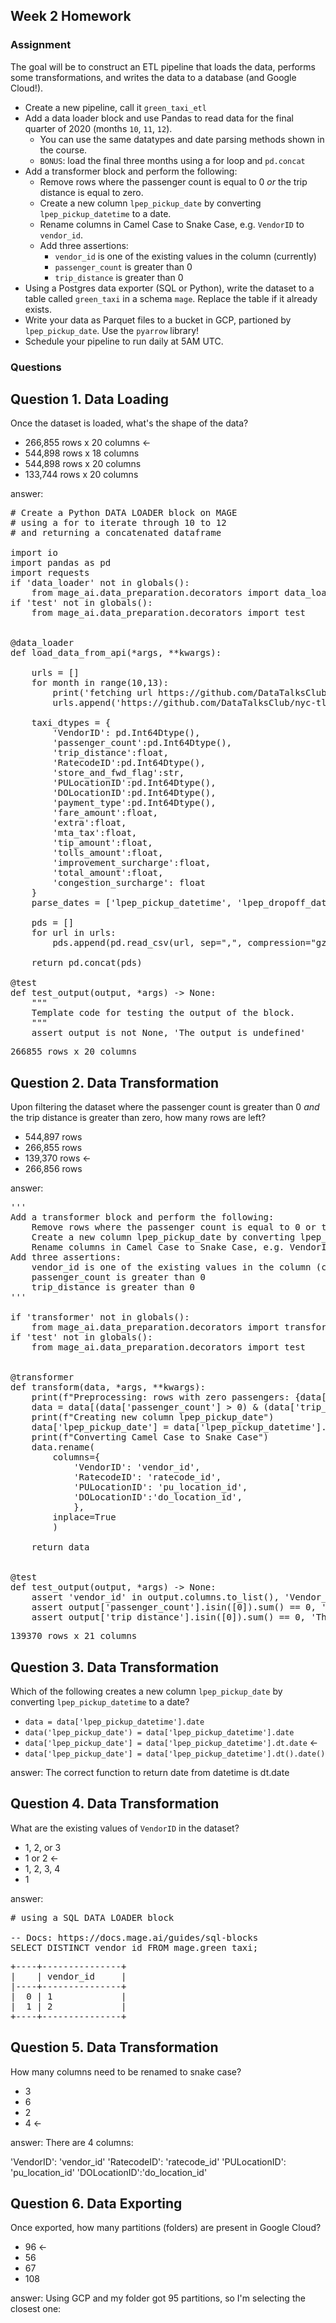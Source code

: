## Week 2 Homework

### Assignment

The goal will be to construct an ETL pipeline that loads the data, performs some transformations, and writes the data to a database (and Google Cloud!).

- Create a new pipeline, call it `green_taxi_etl`
- Add a data loader block and use Pandas to read data for the final quarter of 2020 (months `10`, `11`, `12`).
  - You can use the same datatypes and date parsing methods shown in the course.
  - `BONUS`: load the final three months using a for loop and `pd.concat`
- Add a transformer block and perform the following:
  - Remove rows where the passenger count is equal to 0 _or_ the trip distance is equal to zero.
  - Create a new column `lpep_pickup_date` by converting `lpep_pickup_datetime` to a date.
  - Rename columns in Camel Case to Snake Case, e.g. `VendorID` to `vendor_id`.
  - Add three assertions:
    - `vendor_id` is one of the existing values in the column (currently)
    - `passenger_count` is greater than 0
    - `trip_distance` is greater than 0
- Using a Postgres data exporter (SQL or Python), write the dataset to a table called `green_taxi` in a schema `mage`. Replace the table if it already exists.
- Write your data as Parquet files to a bucket in GCP, partioned by `lpep_pickup_date`. Use the `pyarrow` library!
- Schedule your pipeline to run daily at 5AM UTC.

### Questions

## Question 1. Data Loading

Once the dataset is loaded, what's the shape of the data?

* 266,855 rows x 20 columns &larr;
* 544,898 rows x 18 columns
* 544,898 rows x 20 columns
* 133,744 rows x 20 columns

answer:
<pre>
# Create a Python DATA LOADER block on MAGE
# using a for to iterate through 10 to 12
# and returning a concatenated dataframe

import io
import pandas as pd
import requests
if 'data_loader' not in globals():
    from mage_ai.data_preparation.decorators import data_loader
if 'test' not in globals():
    from mage_ai.data_preparation.decorators import test


@data_loader
def load_data_from_api(*args, **kwargs):

    urls = []
    for month in range(10,13):
        print('fetching url https://github.com/DataTalksClub/nyc-tlc-data/releases/download/green/green_tripdata_2020-'+str(month)+'.csv.gz')
        urls.append('https://github.com/DataTalksClub/nyc-tlc-data/releases/download/green/green_tripdata_2020-'+str(month)+'.csv.gz')

    taxi_dtypes = {
        'VendorID': pd.Int64Dtype(),
        'passenger_count':pd.Int64Dtype(),
        'trip_distance':float,
        'RatecodeID':pd.Int64Dtype(),
        'store_and_fwd_flag':str,
        'PULocationID':pd.Int64Dtype(),
        'DOLocationID':pd.Int64Dtype(),
        'payment_type':pd.Int64Dtype(),
        'fare_amount':float,
        'extra':float,
        'mta_tax':float,
        'tip_amount':float,
        'tolls_amount':float,
        'improvement_surcharge':float,
        'total_amount':float,
        'congestion_surcharge': float
    }
    parse_dates = ['lpep_pickup_datetime', 'lpep_dropoff_datetime']

    pds = []
    for url in urls:
        pds.append(pd.read_csv(url, sep=",", compression="gzip", dtype=taxi_dtypes, parse_dates=parse_dates))

    return pd.concat(pds)

@test
def test_output(output, *args) -> None:
    """
    Template code for testing the output of the block.
    """
    assert output is not None, 'The output is undefined'
</pre>
<pre>
266855 rows x 20 columns
</pre>

## Question 2. Data Transformation

Upon filtering the dataset where the passenger count is greater than 0 _and_ the trip distance is greater than zero, how many rows are left?

* 544,897 rows
* 266,855 rows
* 139,370 rows &larr;
* 266,856 rows

answer:
<pre>
'''
Add a transformer block and perform the following:
    Remove rows where the passenger count is equal to 0 or the trip distance is equal to zero.
    Create a new column lpep_pickup_date by converting lpep_pickup_datetime to a date.
    Rename columns in Camel Case to Snake Case, e.g. VendorID to vendor_id.
Add three assertions:
    vendor_id is one of the existing values in the column (currently)
    passenger_count is greater than 0
    trip_distance is greater than 0
''' 

if 'transformer' not in globals():
    from mage_ai.data_preparation.decorators import transformer
if 'test' not in globals():
    from mage_ai.data_preparation.decorators import test


@transformer
def transform(data, *args, **kwargs):
    print(f"Preprocessing: rows with zero passengers: {data['passenger_count'].isin([0]).sum()}")
    data = data[(data['passenger_count'] > 0) & (data['trip_distance'] > 0)]
    print(f"Creating new column lpep_pickup_date")
    data['lpep_pickup_date'] = data['lpep_pickup_datetime'].dt.date
    print(f"Converting Camel Case to Snake Case")
    data.rename(
        columns={
            'VendorID': 'vendor_id',
            'RatecodeID': 'ratecode_id',
            'PULocationID': 'pu_location_id',
            'DOLocationID':'do_location_id',
            },
        inplace=True
        )

    return data


@test
def test_output(output, *args) -> None:
    assert 'vendor_id' in output.columns.to_list(), 'Vendor_id is not a column name.'
    assert output['passenger_count'].isin([0]).sum() == 0, 'There are rides with zero passengers.'
    assert output['trip_distance'].isin([0]).sum() == 0, 'There are rides with zero distance.'
</pre>
<pre>
139370 rows x 21 columns
</pre>
## Question 3. Data Transformation

Which of the following creates a new column `lpep_pickup_date` by converting `lpep_pickup_datetime` to a date?

* `data = data['lpep_pickup_datetime'].date`
* `data('lpep_pickup_date') = data['lpep_pickup_datetime'].date`
* `data['lpep_pickup_date'] = data['lpep_pickup_datetime'].dt.date` &larr;
* `data['lpep_pickup_date'] = data['lpep_pickup_datetime'].dt().date()`

answer:
The correct function to return date from datetime is dt.date

## Question 4. Data Transformation

What are the existing values of `VendorID` in the dataset?

* 1, 2, or 3
* 1 or 2 &larr;
* 1, 2, 3, 4
* 1
  
answer:
<pre>
# using a SQL DATA LOADER block 

-- Docs: https://docs.mage.ai/guides/sql-blocks
SELECT DISTINCT vendor_id FROM mage.green_taxi;
</pre>
<pre>
+----+---------------+
|    | vendor_id     |
|----+---------------+
|  0 | 1             |
|  1 | 2             |       
+----+---------------+
</pre>
## Question 5. Data Transformation

How many columns need to be renamed to snake case?

* 3
* 6
* 2
* 4  &larr;

answer:
There are 4 columns:

'VendorID': 'vendor_id'
'RatecodeID': 'ratecode_id'
'PULocationID': 'pu_location_id'
'DOLocationID':'do_location_id'

## Question 6. Data Exporting

Once exported, how many partitions (folders) are present in Google Cloud?

* 96  &larr;
* 56
* 67
* 108

answer:
Using GCP and my folder got 95 partitions, so I'm selecting the closest one:

